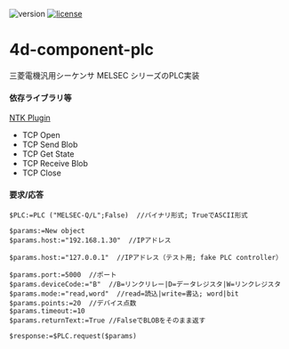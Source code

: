 ![version](https://img.shields.io/badge/version-18%2B-EB8E5F)
[![license](https://img.shields.io/github/license/miyako/4d-component-plc)](LICENSE)

# 4d-component-plc
三菱電機汎用シーケンサ MELSEC シリーズのPLC実装

#### 依存ライブラリ等

[NTK Plugin](https://www.pluggers.nl/product/ntk-plugin/)

* TCP Open
* TCP Send Blob
* TCP Get State
* TCP Receive Blob
* TCP Close

#### 要求/応答

```4d
$PLC:=PLC ("MELSEC-Q/L";False)  //バイナリ形式; TrueでASCII形式

$params:=New object
$params.host:="192.168.1.30"  //IPアドレス

$params.host:="127.0.0.1"  //IPアドレス（テスト用; fake PLC controller）

$params.port:=5000  //ポート
$params.deviceCode:="B"  //B=リンクリレー|D=データレジスタ|W=リンクレジスタ
$params.mode:="read,word"  //read=読込|write=書込; word|bit
$params.points:=20  //デバイス点数
$params.timeout:=10
$params.returnText:=True //FalseでBLOBをそのまま返す

$response:=$PLC.request($params)
```
